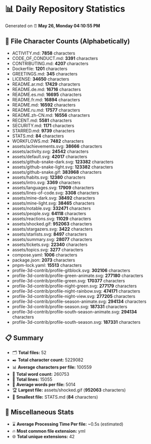 # 📊 Daily Repository Statistics
Generated on ⏰ **May 26, Monday 04:10:55 PM**

## 📂 File Character Counts (Alphabetically)
- ACTIVITY.md: **7858** characters
- CODE_OF_CONDUCT.md: **3391** characters
- CONTRIBUTING.md: **4207** characters
- Dockerfile: **1201** characters
- GREETINGS.md: **345** characters
- LICENSE: **34650** characters
- README.ar.md: **17429** characters
- README.de.md: **16716** characters
- README.es.md: **16695** characters
- README.fr.md: **16894** characters
- README.md: **16592** characters
- README.ru.md: **17577** characters
- README.zh-CN.md: **16556** characters
- RECENT.md: **5581** characters
- SECURITY.md: **1171** characters
- STARRED.md: **9739** characters
- STATS.md: **84** characters
- WORKFLOWS.md: **7482** characters
- assets/achievements.svg: **38666** characters
- assets/activity.svg: **24542** characters
- assets/default.svg: **42017** characters
- assets/github-snake-dark.svg: **123382** characters
- assets/github-snake-light.svg: **123382** characters
- assets/github-snake.gif: **383968** characters
- assets/habits.svg: **12380** characters
- assets/intro.svg: **3369** characters
- assets/languages.svg: **17909** characters
- assets/lines-of-code.svg: **3308** characters
- assets/mine-dark.svg: **38492** characters
- assets/mine-light.svg: **38465** characters
- assets/notable.svg: **332471** characters
- assets/people.svg: **64118** characters
- assets/reactions.svg: **11029** characters
- assets/shocked.gif: **952063** characters
- assets/stargazers.svg: **3422** characters
- assets/starlists.svg: **8497** characters
- assets/summary.svg: **28077** characters
- assets/tickets.svg: **22340** characters
- assets/topics.svg: **3277** characters
- compose.yaml: **1006** characters
- package.json: **2073** characters
- pnpm-lock.yaml: **15513** characters
- profile-3d-contrib/profile-gitblock.svg: **302106** characters
- profile-3d-contrib/profile-green-animate.svg: **277180** characters
- profile-3d-contrib/profile-green.svg: **170377** characters
- profile-3d-contrib/profile-night-green.svg: **277179** characters
- profile-3d-contrib/profile-night-rainbow.svg: **474171** characters
- profile-3d-contrib/profile-night-view.svg: **277205** characters
- profile-3d-contrib/profile-season-animate.svg: **294134** characters
- profile-3d-contrib/profile-season.svg: **187331** characters
- profile-3d-contrib/profile-south-season-animate.svg: **294134** characters
- profile-3d-contrib/profile-south-season.svg: **187331** characters

## 📋 Summary
- 🗂️ **Total files:** 52
- ✒️ **Total character count:** 5229082
- 📊 **Average characters per file:** 100559
- 📝 **Total word count:** 260753
- 🧾 **Total lines:** 15055
- 📐 **Average words per file:** 5014
- 🏆 **Largest file:** assets/shocked.gif (**952063** characters)
- 🥉 **Smallest file:** STATS.md (**84** characters)

## 🌟 Miscellaneous Stats
- ⌛ **Average Processing Time Per file:** ~0.5s (estimated)
- 🔥 **Most common file extension:** yml
- 🌐 **Total unique extensions:** 42
